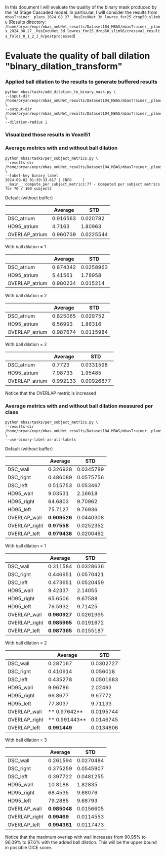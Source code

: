 In this document I will evaluate the quality of the binary mask produced by the 1st Stage Cascaded model.
In particular, I will consider the results from `mbasTrainer__plans_2024_08_27__ResEncUNet_3d_lowres_for25_drop50_slim96`
(Results directory: `/home/bryan/expr/mbas_nnUNet_results/Dataset104_MBAS/mbasTrainer__plans_2024_08_27__ResEncUNet_3d_lowres_for25_drop50_slim96/crossval_results_folds_0_1_2_3_4/postprocessed`)

# Evaluate the quality of ball dilation "binary_dilation_transform"

### Applied ball dilation to the results to generate buffered results
```
python mbas/tasks/add_dilation_to_binary_mask.py \
--input-dir /home/bryan/expr/mbas_nnUNet_results/Dataset104_MBAS/mbasTrainer__plans_2024_08_27__ResEncUNet_3d_lowres_for25_drop50_slim96/crossval_results_folds_0_1_2_3_4/postprocessed \
--output-dir /home/bryan/expr/mbas_nnUNet_results/Dataset104_MBAS/mbasTrainer__plans_2024_08_27__ResEncUNet_3d_lowres_for25_drop50_slim96/crossval_results_folds_0_1_2_3_4/postprocessed_ball_dilation_1 \
--dilation-radius 1
```
### Visualized those results in Voxel51

### Average metrics with and without ball dilation
```
python mbas/tasks/per_subject_metrics.py \
--results-dir /home/bryan/expr/mbas_nnUNet_results/Dataset104_MBAS/mbasTrainer__plans_2024_08_27__ResEncUNet_3d_lowres_for25_drop50_slim96/crossval_results_folds_0_1_2_3_4/postprocessed \
--label-key binary_label
2024-09-02 01:39:33.617 | INFO     | __main__:compute_per_subject_metrics:77 - Computed per subject metrics for 70 / 100 subjects
```
Default (without buffer)

|                |   Average |       STD |
|----------------|-----------|-----------|
| DSC_atrium     |  0.916563 | 0.020782  |
| HD95_atrium    |  4.7163   | 1.80963   |
| OVERLAP_atrium |  0.960739 | 0.0225544 |

With ball dilation = 1

|                |   Average |       STD |
|----------------|-----------|-----------|
| DSC_atrium     |  0.874342 | 0.0258963 |
| HD95_atrium    |  5.41561  | 1.78958   |
| OVERLAP_atrium |  0.980234 | 0.015214  |

With ball dilation = 2

|                |   Average |       STD |
|----------------|-----------|-----------|
| DSC_atrium     |  0.825065 | 0.029752  |
| HD95_atrium    |  6.56993  | 1.86316   |
| OVERLAP_atrium |  0.987674 | 0.0115984 |

With ball dilation  = 2

|                |   Average |        STD |
|----------------|-----------|------------|
| DSC_atrium     |  0.7723   | 0.0331598  |
| HD95_atrium    |  7.98733  | 1.95485    |
| OVERLAP_atrium |  0.992133 | 0.00926877 |

Notice that the OVERLAP metric is increased

### Average metrics with and without ball dilation measured per class
```
python mbas/tasks/per_subject_metrics.py \
--results-dir /home/bryan/expr/mbas_nnUNet_results/Dataset104_MBAS/mbasTrainer__plans_2024_08_27__ResEncUNet_3d_lowres_for25_drop50_slim96/crossval_results_folds_0_1_2_3_4/postprocessed \
--use-binary-label-as-all-labels
```
Default (without buffer)

|               |   Average |       STD |
|---------------|-----------|-----------|
| DSC_wall      |  0.326928 | 0.0345789 |
| DSC_right     |  0.486089 | 0.0575756 |
| DSC_left      |  0.515753 | 0.053467  |
| HD95_wall     |  9.03531  | 2.16618   |
| HD95_right    | 64.6803   | 9.70962   |
| HD95_left     | 75.7127   | 9.76936   |
| OVERLAP_wall  |  **0.909526** | 0.0440308 |
| OVERLAP_right |  **0.97558**  | 0.0252352 |
| OVERLAP_left  |  **0.979436** | 0.0200462 |

With ball dilation = 1

|               |   Average |       STD |
|---------------|-----------|-----------|
| DSC_wall      |  0.311584 | 0.0328636 |
| DSC_right     |  0.446951 | 0.0570421 |
| DSC_left      |  0.473651 | 0.0520459 |
| HD95_wall     |  9.42337  | 2.14055   |
| HD95_right    | 65.6506   | 9.67588   |
| HD95_left     | 76.5932   | 9.71425   |
| OVERLAP_wall  |  **0.960927** | 0.0261995 |
| OVERLAP_right |  **0.985965** | 0.0191672 |
| OVERLAP_left  |  **0.987365** | 0.0155187 |

With ball dilation = 2

|               |   Average |       STD |
|---------------|-----------|-----------|
| DSC_wall      |  0.287167 | 0.0302727 |
| DSC_right     |  0.410914 | 0.056018  |
| DSC_left      |  0.435278 | 0.0501683 |
| HD95_wall     |  9.96786  | 2.02493   |
| HD95_right    | 66.8677   | 9.67772   |
| HD95_left     | 77.8037   | 9.71133   |
| OVERLAP_wall  | ** 0.97642**  | 0.0195744 |
| OVERLAP_right | ** 0.991443** | 0.0146745 |
| OVERLAP_left  |  **0.991449** | 0.0134806 |

With ball dilation = 3

|               |   Average |       STD |
|---------------|-----------|-----------|
| DSC_wall      |  0.261594 | 0.0270484 |
| DSC_right     |  0.375259 | 0.0545907 |
| DSC_left      |  0.397722 | 0.0481255 |
| HD95_wall     | 10.8188   | 1.82835   |
| HD95_right    | 68.4535   | 9.68076   |
| HD95_left     | 79.2885   | 9.68793   |
| OVERLAP_wall  |  **0.985048** | 0.0156605 |
| OVERLAP_right |  **0.99469**  | 0.0114553 |
| OVERLAP_left  |  **0.994361** | 0.0117473 |

Notice that the maximum overlap with wall increases from 90.95% to 96.09% to 97.6% with the added ball dilation. This will be the upper bound in possible DICE score.
